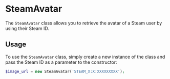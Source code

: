 # SteamAvatar

The `SteamAvatar` class allows you to retrieve the avatar of a Steam user by using their Steam ID.

## Usage

To use the `SteamAvatar` class, simply create a new instance of the class and pass the Steam ID as a parameter to the constructor:

```php
$image_url = new SteamAvatar('STEAM_X:X:XXXXXXXXX');

